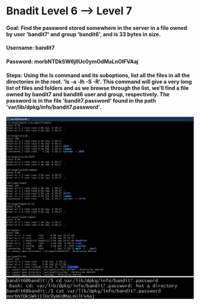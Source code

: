 # Bnadit Level 6 --> Level 7


#### Goal: Find the password stored somewhere in the server in a file owned by user 'bandit7' and group 'bandit6', and is 33 bytes in size.
#### Username: bandit7
#### Password: morbNTDkSW6jIlUc0ymOdMaLnOlFVAaj
#### Steps: Using the ls command and its suboptions, list all the files in all the directories in the root. 'ls -a -lh -S -R'. This command will give a very long list of files and folders and as we browse through the list, we'll find a file owned by bandit7 and bandit6 user and group, respectively. The password is in the file 'bandit7.password' found in the path 'var/lib/dpkg/info/bandit7.password'. 

![Bandit Level-7](Bandit-Level-7.1.png)
![Bandit Level-7](Bandit-Level-7.2.png)


